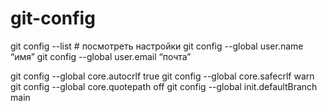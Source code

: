 # git-config

git config --list # посмотреть настройки
git config --global user.name “имя”
git config --global user.email “почта”

git config --global core.autocrlf true
git config --global core.safecrlf warn
git config --global core.quotepath off
git config --global init.defaultBranch main
